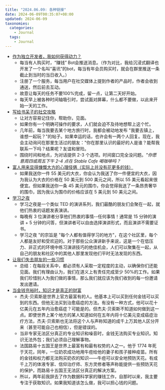 ```yaml
---
title: "2024.06.09: 各种链接"
date: 2024-06-09T00:35:07+08:00
updated: 2024-06-09
taxonomies:
  categories:
    - Journal
  tags:
    - Journal
---
```


- [作为独立开发者，我如何获得动力？](https://mbuffett.com/posts/maintaining-motivation/)
  - 每当有人购买时，“赚钱” Bot会推送消息。（作为对比，我给沉浸式翻译也开发了一个名叫“喜讯”的bot，每当有年会员购买时，就会在群里推送一条截止到当时的当日收入。）
  - 注册了一个服务，每当用户在社交媒体上提到作者的产品时，作者会收到通送，然后前去互动。
  - 故意让每天的任务不要100%完成，留一点，让第二天好开始。
  - 每天早上被各种时间轴吸引时，尝试面对屏幕，什么都不要做，以此来开始一天的工作。
- [写给书呆子的社交攻略](https://benjaminreinhardt.com/networking-for-nerds/)
  - 让对方容易记住你，帮助你，见面。
  - 如果你有一个明确可操作的要求，人们就会迫不及待地想帮上这个忙。
  - 几年前，每当我要去某个地方旅行时，我都会被动地发布 "我要去镇上，谁想一起玩？"的帖子。如果幸运的话，也许会有一两个人回复。现在，我会主动询问在那里生活过的朋友："你在那里认识的最好的人是谁？能帮我联系一下吗？结果呢？友谊和冒险。
  - 围绕时间和地点，为对话提供 2-3 个选项。时间窗口完全没问题。_"你愿意周四或周五下午 2-4 点在 Stable Cafe 喝咖啡吗？_
- [富人用来显得慷慨大方的心理伎俩（实际上并没有花更多的钱）](https://billmei.net/blog/shopping)
  - 如果我送你一件 55 美元的大衣，你会认为我送了你一件便宜的大衣，因为我认为大衣的价格在 50 美元到 500 美元之间，所以 55 美元看起来很便宜。但如果我送你一条 45 美元的围巾，你会觉得我送了一条昂贵奢华的围巾，因为我认为围巾的价格应该在 5 美元到 50 美元之间。
- [学习之夜](https://learningnight.com/)
  - 学习之夜是一个类似 TED 的演讲系列，我们最酷的朋友们会聚在一起，就他们热衷的话题发表演讲。
  - 每晚有 3 位演讲者分享他们热衷的事情--任何事情！通常是 15 分钟的演讲 + 5 分钟的问答，但演讲者可以自由选择演讲形式，而且演讲不需要证书。
  - 学习之夜 "的宗旨是 "每个人都有值得学习的地方"，在这个社区里，每个人都是友好和受欢迎的。对于那些公众演讲新手来说，这是一个在低压力、非正式的环境中练习演讲技巧的绝佳机会，人们可以聚集在一起，从自己的朋友和社区中的其他人那里发现他们平时无法发现的东西。
- [让我们失去朋友的一些习惯](https://www.raptitude.com/2014/11/a-common-habit-that-costs-friends/)
  - 总结：在每段关系中，都必须有人采取一定程度的主动，以确保你们还能见面。我们有理由认为，我们在道义上有责任完成至少 50%的工作。如果我们珍惜别人为我们做的事情，那么我们就应该为我们收到的每一份邀请发出邀请。
- [当金钱充裕时，知识才是真正的财富](https://www.lesswrong.com/posts/wEebEiPpEwjYvnyqq/when-money-is-abundant-knowledge-is-the-real-wealth)
  - 杰夫·贝索斯是世界上官方最富有的人。他基本上可以买到任何金钱可以买到的东西。但他无法买到治愈癌症的方法。有没有一种方式，他可以花十亿美元在五年内治愈癌症？可能是的。但杰夫·贝索斯不知道如何做到这一点。即使世界上某个地方的某人知道如何在五年内将十亿美元变成癌症治疗方法，杰夫·贝索斯也无法将这个人与声称知道的成千上万其他人区分开来（甚至可能自己也相信），但是错误的。
  - 当非专家无法区分真正的专业知识和噪音时，金钱无法购买专业知识。知识无法外包；我们必须自己理解事物。
  - 法国路易十五国王是世界上最富有和最有权势的人之一。他于 1774 年死于天花，同年，一位奶农成功地用牛痘给他的妻子和孩子接种疫苗。所有的金钱和权力都无法购买奶农的知识——牛痘可以安全地预防天花。有成千上万的体液专家、信仰治疗师、东方灵修者等声称能提供一些预防天花的保护，而路易十五国王无法区分真正的解决方案。
  - 所以，两年前我辞去了作为数据科学家的赚钱工作，自那时以来，我主要专注于获取知识。如果我知道该怎么做，我可以担心钱的问题。
